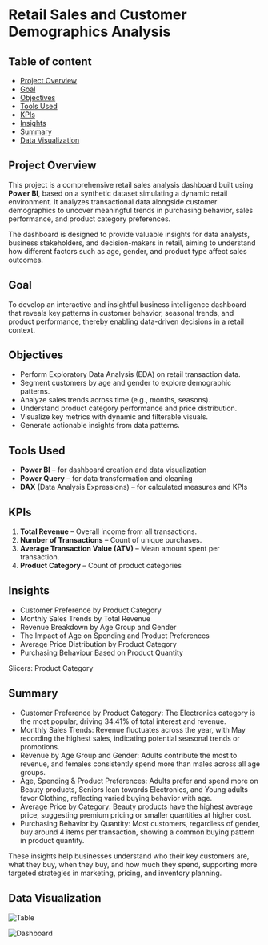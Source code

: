 # Retail Sales and Customer Demographics Analysis

## Table of content
- [Project Overview](#project-overview)  
- [Goal](#goal)
- [Objectives](#objectives)
- [Tools Used](#tools-used) 
- [KPIs](#kpis)  
- [Insights](#insights)
- [Summary](#summary)
- [Data Visualization](#data-visualization)

## Project Overview
This project is a comprehensive retail sales analysis dashboard built using **Power BI**, based on a synthetic dataset simulating a dynamic retail environment. It analyzes transactional data alongside customer demographics to uncover meaningful trends in purchasing behavior, sales performance, and product category preferences.

The dashboard is designed to provide valuable insights for data analysts, business stakeholders, and decision-makers in retail, aiming to understand how different factors such as age, gender, and product type affect sales outcomes.

## Goal
To develop an interactive and insightful business intelligence dashboard that reveals key patterns in customer behavior, seasonal trends, and product performance, thereby enabling data-driven decisions in a retail context.

## Objectives
- Perform Exploratory Data Analysis (EDA) on retail transaction data.
- Segment customers by age and gender to explore demographic patterns.
- Analyze sales trends across time (e.g., months, seasons).
- Understand product category performance and price distribution.
- Visualize key metrics with dynamic and filterable visuals.
- Generate actionable insights from data patterns.

## Tools Used
- **Power BI** – for dashboard creation and data visualization
- **Power Query** – for data transformation and cleaning
- **DAX** (Data Analysis Expressions) – for calculated measures and KPIs

 ## KPIs
1. **Total Revenue** – Overall income from all transactions.
2. **Number of Transactions** – Count of unique purchases.
3. **Average Transaction Value (ATV)** – Mean amount spent per transaction.
4. **Product Category** – Count of product categories

  
 ## Insights
- Customer Preference by Product Category
- Monthly Sales Trends by Total Revenue
- Revenue Breakdown by Age Group and Gender
- The Impact of Age on Spending and Product Preferences
- Average Price Distribution by Product Category
- Purchasing Behaviour Based on Product Quantity

 Slicers:
Product Category

 ## Summary
- Customer Preference by Product Category: The Electronics category is the most popular, driving 34.41% of total interest and revenue.
- Monthly Sales Trends: Revenue fluctuates across the year, with May recording the highest sales, indicating potential seasonal trends or promotions.
- Revenue by Age Group and Gender: Adults contribute the most to revenue, and females consistently spend more than males across all age groups.
- Age, Spending & Product Preferences: Adults prefer and spend more on Beauty products, Seniors lean towards Electronics, and Young adults favor Clothing, reflecting varied buying behavior with age.
- Average Price by Category: Beauty products have the highest average price, suggesting premium pricing or smaller quantities at higher cost.
- Purchasing Behavior by Quantity: Most customers, regardless of gender, buy around 4 items per transaction, showing a common buying pattern in product quantity.

These insights help businesses understand who their key customers are, what they buy, when they buy, and how much they spend, supporting more targeted strategies in marketing, pricing, and inventory planning.
    
## Data Visualization 
![Table]()

![Dashboard]()


